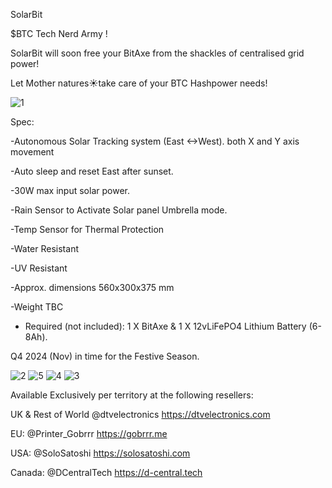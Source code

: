 SolarBit

$BTC Tech Nerd Army !

SolarBit  will soon free your BitAxe from the shackles of centralised grid power! 

Let Mother natures☀️take care of your BTC Hashpower needs!

![1](https://github.com/user-attachments/assets/67dbf449-c8ca-4a2d-8e91-70cf930765ab)


Spec:

-Autonomous Solar Tracking system (East <->West). both X and Y axis movement 

-Auto sleep and reset East after sunset.

-30W max input solar power.

-Rain Sensor to Activate Solar panel Umbrella mode.

-Temp Sensor for Thermal Protection

-Water Resistant 

-UV Resistant 

-Approx. dimensions 560x300x375 mm

-Weight TBC

- Required (not included): 1 X BitAxe & 1 X 12vLiFePO4 Lithium Battery (6-8Ah).

Q4 2024 (Nov) in time for the Festive Season.

![2](https://github.com/user-attachments/assets/5e0c82ba-9495-43a0-988e-87b9d06a14bf)
![5](https://github.com/user-attachments/assets/5ff09e35-b3c2-4adc-a51e-4167b17a32c3)
![4](https://github.com/user-attachments/assets/44b5c1eb-6a4f-4e06-bc76-530260f75b74)
![3](https://github.com/user-attachments/assets/ce4a1f1e-623a-41db-abea-2b7c9b80208c)


Available Exclusively per territory at the following resellers: 

UK & Rest of World
@dtvelectronics
 https://dtvelectronics.com
 
EU: 
@Printer_Gobrrr
  https://gobrrr.me
  
USA: 
@SoloSatoshi
 https://solosatoshi.com
 
Canada: 
@DCentralTech
 https://d-central.tech
